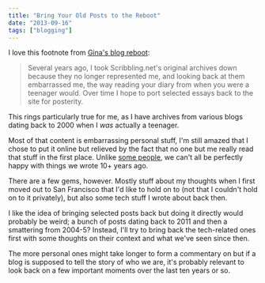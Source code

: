 ```yaml
---
title: "Bring Your Old Posts to the Reboot"
date: "2013-09-16"
tags: ["blogging"]
---
```

I love this footnote from [Gina's blog reboot](http://scribbling.net/2013/09/11/reboot/):

> Several years ago, I took Scribbling.net's original archives down because they no longer represented me, and looking back at them embarrassed me, the way reading your diary from when you were a teenager would. Over time I hope to port selected essays back to the site for posterity.

This rings particularly true for me, as I have archives from various blogs dating back to 2000 when I *was* actually a teenager.

Most of that content is embarrassing personal stuff, I'm still amazed that I chose to put it online but relieved by the fact that no one but me really read that stuff in the first place. Unlike [some people](http://dashes.com/anil/1999/07/), we can't all be perfectly happy with things we wrote 10+ years ago.

There are a few gems, however. Mostly stuff about my thoughts when I first moved out to San Francisco that I'd like to hold on to (not that I couldn't hold on to it privately), but also some tech stuff I wrote about back then.

I like the idea of bringing selected posts back but doing it directly would probably be weird; a bunch of posts dating back to 2011 and then a smattering from 2004-5? Instead, I'll try to bring back the tech-related ones first with some thoughts on their context and what we've seen since then.

The more personal ones might take longer to form a commentary on but if a blog is supposed to tell the story of who we are, it's probably relevant to look back on a few important moments over the last ten years or so.
